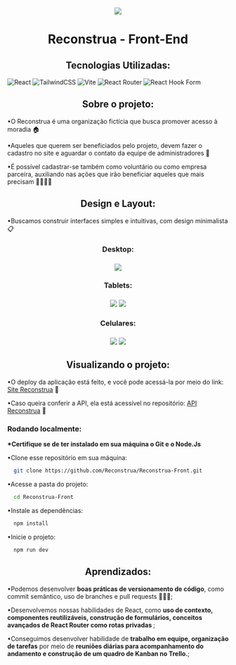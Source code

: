<h3 align="center">
    <img src="https://github.com/Reconstrua/Reconstrua-Front/assets/74517204/b4c76f6d-424b-464d-9bd0-af3186450be5"/>
</h3>
<h1 align="center">Reconstrua - Front-End</h1>

<h2 align="center">Tecnologias Utilizadas:</h2>


![React](https://img.shields.io/badge/react-%2320232a.svg?style=for-the-badge&logo=react&logoColor=white&color=%233A4E48)
![TailwindCSS](https://img.shields.io/badge/tailwindcss-%2338B2AC.svg?style=for-the-badge&logo=tailwind-css&logoColor=white&color=%233A4E48)
![Vite](https://img.shields.io/badge/vite-%23646CFF.svg?style=for-the-badge&logo=vite&logoColor=white&color=%233A4E48)
![React Router](https://img.shields.io/badge/React_Router-CA4245?style=for-the-badge&logo=react-router&logoColor=white&color=%233A4E48)
![React Hook Form](https://img.shields.io/badge/React%20Hook%20Form-%23EC5990.svg?style=for-the-badge&logo=reacthookform&logoColor=white&color=%233A4E48)


<h2 align="center">Sobre o projeto:</h2>

<p>•O Reconstrua é uma organização fictícia que busca promover acesso à moradia 🏠</p>
<p>•Aqueles que querem ser beneficiados pelo projeto, devem fazer o cadastro no site e aguardar o contato da equipe de administradores 🧱</p>
<p>•É possível cadastrar-se também como voluntário ou como empresa parceira, auxiliando nas ações que irão beneficiar aqueles que mais precisam 🫱🏽‍🫲🏾</p>

<h2 align="center">Design e Layout:</h2>

<p>•Buscamos construir interfaces simples e intuitivas, com design minimalista 📋</p>
 
<h3 align="center">Desktop: </h3>
<h3 align="center">
    <img src="https://github.com/Reconstrua/Reconstrua-Front/assets/74517204/8937f621-dde3-4653-a9d6-30ec5c69b140"/>
</h3>
<h3 align="center">Tablets: </h3>
<h3 align="center">
    <img src="https://github.com/Reconstrua/Reconstrua-Front/assets/74517204/ceb762f2-de90-4a5e-b992-9ab1f1053126"/>
    <img src="https://github.com/Reconstrua/Reconstrua-Front/assets/74517204/648beae7-6ddb-4b6a-ac3f-4fb50eec0cfb"/>
</h3>
<h3 align="center">Celulares: </h3>
<h3 align="center">
    <img src="https://github.com/Reconstrua/Reconstrua-Front/assets/74517204/b49803ba-5712-4eed-84e1-4f55e0cfb044"/>
    <img src="https://github.com/Reconstrua/Reconstrua-Front/assets/74517204/d750e041-fb12-411e-a233-1731f4c8192d"/>
</h3>


<h2 align="center">Visualizando o projeto:</h2>

<p>•O deploy da aplicação está feito, e você pode acessá-la por meio do link: <a href="https://reconstrua.onrender.com">Site Reconstrua</a> 🔗</p>
<p>•Caso queira conferir a API, ela está acessível no repositório: <a href="https://github.com/Reconstrua/Reconstrua-API">API Reconstrua</a> 🔗</p>

<h3>Rodando localmente:</h3>
<p><b>*Certifique se de ter instalado em sua máquina o Git e o Node.Js</b></p>
<p>•Clone esse repositório em sua máquina:</p>

```bash
  git clone https://github.com/Reconstrua/Reconstrua-Front.git
```

<p>•Acesse a pasta do projeto:</p>

```bash
  cd Reconstrua-Front
```

<p>•Instale as dependências:</p>

```bash
  npm install
```

<p>•Inicie o projeto:</p>

```bash
  npm run dev
```

<h2 align="center">Aprendizados:</h2>

<p>•Podemos desenvolver <b>boas práticas de versionamento de código</b>, como commit semântico, uso de branches e pull requests 👨🏽‍💻;</p>
<p>•Desenvolvemos nossas habilidades de React, como <b>uso de contexto, componentes reutilizáveis, construção de formulários, conceitos avançados de React Router como rotas privadas </b>;</p>
<p>•Conseguimos desenvolver habilidade de <b>trabalho em equipe, organização de tarefas</b> por meio de <b>reuniões diárias para acompanhamento do andamento e construção de um quadro de Kanban no Trello.</b>;</p>
